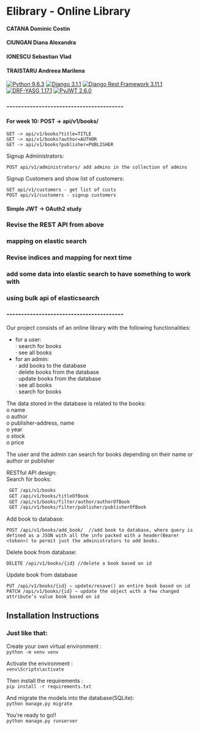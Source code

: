 # Elibrary - Online Library

#### CATANA Dominic Costin
#### CIUNGAN Diana Alexandra
#### IONESCU Sebastian Vlad
#### TRAISTARU Andreea Marilena

[![Python 9.6.3](https://img.shields.io/badge/python-3.9.6-blue.svg)]()
[![Django 3.1.1](https://img.shields.io/badge/django-3.1.1-blue.svg)]()
[![Django Rest Framework 3.11.1](https://img.shields.io/badge/djangorestframework-3.11.1-yellow.svg)]()
[![DRF-YASG 1.17.1](https://img.shields.io/badge/drf--yasg-1.17.1-red.svg)]()
[![PyJWT 2.6.0](https://img.shields.io/badge/PyJWT-2.6.0-orange.svg)]()

### ----------------------------------------
#### For week 10: POST -> api/v1/books/

```
GET -> api/v1/books?title=TITLE
GET -> api/v1/books?author=AUTHOR
GET -> api/v1/books?publisher=PUBLISHER
```

Signup Administrators:
```
POST api/v1/administrators/ add admins in the collection of admins
```

Signup Customers and show list of customers:
```
GET api/v1/customers - get list of custs
POST api/v1/customers - signup customers
```

#### Simple JWT -> OAuth2 study<br>

### Revise the REST API from above
### mapping on elastic search
### Revise indices and mapping for next time
### add some data into elastic search to have something to work with

### using bulk api of elasticsearch
### ----------------------------------------
Our project consists of an online library with the following functionalities:

* for a user: <br>
·       search for books <br>
·       see all books <br>
* for an admin:  <br>
·       add books to the database <br>
·       delete books from the database <br>
·       update books from the database <br>
·       see all books <br>
·       search for books <br>


The data stored in the database is related to the books:<br>
o   name <br>
o   author<br>
o   publisher-address, name<br>
o   year<br>
o   stock<br>
o   price<br>
 
The user and the admin can search for books depending on their name or author or publisher <br>

RESTful API design:<br>
Search for books:<br>
 ```sh
  GET /api/v1/books
  GET /api/v1/books/titleOfBook
  GET /api/v1/books/filter/author/authorOfBook
  GET /api/v1/books/filter/publisher/publisherOfBook 
  ```

Add book to database:
```
POST /api/v1/books/add_book/  //add book to database, where query is defined as a JSON with all the info packed with a header(Bearer <token>) to permit just the administrators to add books.
```
Delete book from database:
```
DELETE /api/v1/books/{id} //delete a book based on id
```
Update book from database
```
PUT /api/v1/books/{id} – update/resave() an entire book based on id
PATCH /api/v1/books/{id} – update the object with a few changed attribute’s value book based on id
```

## Installation Instructions
### Just like that: <br>

Create your own virtual environment : <br>
`python -m venv venv`

Activate the environment : <br>
`venv\Scripts\activate`

Then install the requirements : <br>
`pip install -r requirements.txt`

And migrate the models into the database(SQLite): <br>
`python manage.py migrate`

You're ready to go!! <br>
`python manage.py runserver`
